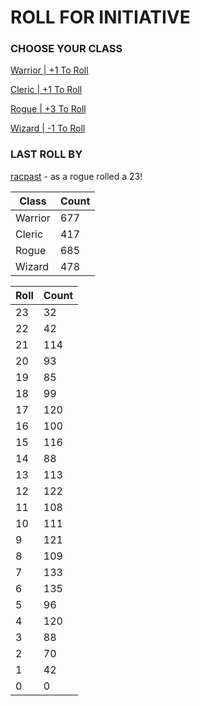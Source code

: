 # ROLL FOR INITIATIVE
### CHOOSE YOUR CLASS

[Warrior | +1 To Roll](https://github.com/benjaminsampica/benjaminsampica/issues/new?title=roll%7Cwarrior&body=Just+click+%27Submit+new+issue%27.)

[Cleric | +1 To Roll](https://github.com/benjaminsampica/benjaminsampica/issues/new?title=roll%7Ccleric&body=Just+click+%27Submit+new+issue%27.)

[Rogue | +3 To Roll](https://github.com/benjaminsampica/benjaminsampica/issues/new?title=roll%7Crogue&body=Just+click+%27Submit+new+issue%27.)

[Wizard | -1 To Roll](https://github.com/benjaminsampica/benjaminsampica/issues/new?title=roll%7Cwizard&body=Just+click+%27Submit+new+issue%27.)
### LAST ROLL BY
[racpast](https://www.github.com/racpast) - as a rogue rolled a 23!

|Class|Count|
|-|-|
|Warrior|677|
|Cleric|417|
|Rogue|685|
|Wizard|478|

|Roll|Count|
|-|-|
|23|32
|22|42
|21|114
|20|93
|19|85
|18|99
|17|120
|16|100
|15|116
|14|88
|13|113
|12|122
|11|108
|10|111
|9|121
|8|109
|7|133
|6|135
|5|96
|4|120
|3|88
|2|70
|1|42
|0|0
